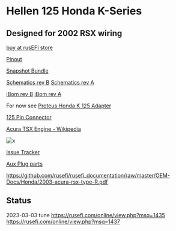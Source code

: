 # Hellen 125 Honda K-Series

## Designed for 2002 RSX wiring

[buy at rusEFI store](https://www.shop.rusefi.com/shop/p/honda-k-2002-pinout)

[Pinout](https://rusefi.com/docs/pinouts/hellen/hellen-honda-k/)

[Snapshot Bundle](https://rusefi.com/build_server/rusefi_bundle_hellen-honda-k.zip)

[Schematics rev B](https://github.com/rusefi/rusefi_documentation/raw/master/Hardware/Hellen/hellen125honda-b-schematic.pdf)
[Schematics rev A](https://github.com/rusefi/rusefi_documentation/raw/master/Hardware/Hellen/hellen125honda-a-schematic.pdf)

[iBom rev B](https://rusefi.com/docs/ibom/hellen125honda-b-ibom.html)
[iBom rev A](https://rusefi.com/docs/ibom/hellen125honda-a-ibom.html)

For now see [Proteus Honda K 125 Adapter](https://github.com/rusefi/proteus-Honda-K-125-adapter)

[125 Pin Connector](OEM-connectors#125)

[Acura TSX Engine - Wikipedia](https://en.wikipedia.org/wiki/Acura_TSX#Engine)

![x](Hardware/Hellen/hellen125honda-front-rev-a.jpg)

[Issue Tracker](https://github.com/rusefi/hellen125honda-issues)

[Aux Plug parts](https://github.com/rusefi/hellen125honda-issues/issues/1)

https://github.com/rusefi/rusefi_documentation/raw/master/OEM-Docs/Honda/2003-acura-rsx-type-R.pdf

## Status

2023-03-03 tune https://rusefi.com/online/view.php?msq=1435
https://rusefi.com/online/view.php?msq=1437
